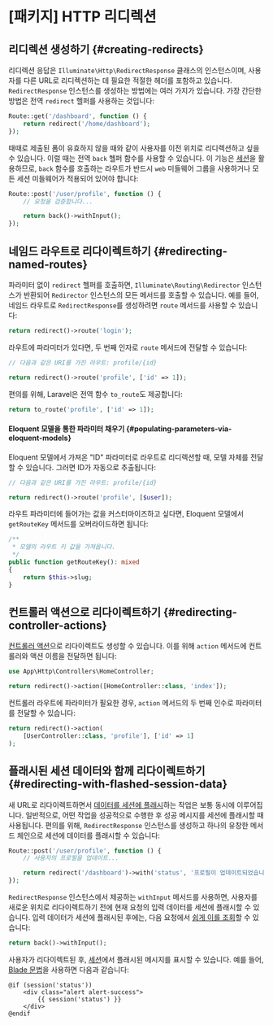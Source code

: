 # [패키지] HTTP 리디렉션







## 리디렉션 생성하기 {#creating-redirects}

리디렉션 응답은 `Illuminate\Http\RedirectResponse` 클래스의 인스턴스이며, 사용자를 다른 URL로 리디렉션하는 데 필요한 적절한 헤더를 포함하고 있습니다. `RedirectResponse` 인스턴스를 생성하는 방법에는 여러 가지가 있습니다. 가장 간단한 방법은 전역 `redirect` 헬퍼를 사용하는 것입니다:

```php
Route::get('/dashboard', function () {
    return redirect('/home/dashboard');
});
```

때때로 제출된 폼이 유효하지 않을 때와 같이 사용자를 이전 위치로 리디렉션하고 싶을 수 있습니다. 이럴 때는 전역 `back` 헬퍼 함수를 사용할 수 있습니다. 이 기능은 [세션](/laravel/12.x/session)을 활용하므로, `back` 함수를 호출하는 라우트가 반드시 `web` 미들웨어 그룹을 사용하거나 모든 세션 미들웨어가 적용되어 있어야 합니다:

```php
Route::post('/user/profile', function () {
    // 요청을 검증합니다...

    return back()->withInput();
});
```


## 네임드 라우트로 리다이렉트하기 {#redirecting-named-routes}

파라미터 없이 `redirect` 헬퍼를 호출하면, `Illuminate\Routing\Redirector` 인스턴스가 반환되어 `Redirector` 인스턴스의 모든 메서드를 호출할 수 있습니다. 예를 들어, 네임드 라우트로 `RedirectResponse`를 생성하려면 `route` 메서드를 사용할 수 있습니다:

```php
return redirect()->route('login');
```

라우트에 파라미터가 있다면, 두 번째 인자로 `route` 메서드에 전달할 수 있습니다:

```php
// 다음과 같은 URI를 가진 라우트: profile/{id}

return redirect()->route('profile', ['id' => 1]);
```

편의를 위해, Laravel은 전역 함수 `to_route`도 제공합니다:

```php
return to_route('profile', ['id' => 1]);
```


#### Eloquent 모델을 통한 파라미터 채우기 {#populating-parameters-via-eloquent-models}

Eloquent 모델에서 가져온 "ID" 파라미터로 라우트로 리디렉션할 때, 모델 자체를 전달할 수 있습니다. 그러면 ID가 자동으로 추출됩니다:

```php
// 다음과 같은 URI를 가진 라우트: profile/{id}

return redirect()->route('profile', [$user]);
```

라우트 파라미터에 들어가는 값을 커스터마이즈하고 싶다면, Eloquent 모델에서 `getRouteKey` 메서드를 오버라이드하면 됩니다:

```php
/**
 * 모델의 라우트 키 값을 가져옵니다.
 */
public function getRouteKey(): mixed
{
    return $this->slug;
}
```


## 컨트롤러 액션으로 리다이렉트하기 {#redirecting-controller-actions}

[컨트롤러 액션](/laravel/12.x/controllers)으로 리다이렉트도 생성할 수 있습니다. 이를 위해 `action` 메서드에 컨트롤러와 액션 이름을 전달하면 됩니다:

```php
use App\Http\Controllers\HomeController;

return redirect()->action([HomeController::class, 'index']);
```

컨트롤러 라우트에 파라미터가 필요한 경우, `action` 메서드의 두 번째 인수로 파라미터를 전달할 수 있습니다:

```php
return redirect()->action(
    [UserController::class, 'profile'], ['id' => 1]
);
```


## 플래시된 세션 데이터와 함께 리다이렉트하기 {#redirecting-with-flashed-session-data}

새 URL로 리다이렉트하면서 [데이터를 세션에 플래시](/laravel/12.x/session#flash-data)하는 작업은 보통 동시에 이루어집니다. 일반적으로, 어떤 작업을 성공적으로 수행한 후 성공 메시지를 세션에 플래시할 때 사용됩니다. 편의를 위해, `RedirectResponse` 인스턴스를 생성하고 하나의 유창한 메서드 체인으로 세션에 데이터를 플래시할 수 있습니다:

```php
Route::post('/user/profile', function () {
    // 사용자의 프로필을 업데이트...

    return redirect('/dashboard')->with('status', '프로필이 업데이트되었습니다!');
});
```

`RedirectResponse` 인스턴스에서 제공하는 `withInput` 메서드를 사용하면, 사용자를 새로운 위치로 리다이렉트하기 전에 현재 요청의 입력 데이터를 세션에 플래시할 수 있습니다. 입력 데이터가 세션에 플래시된 후에는, 다음 요청에서 [쉽게 이를 조회](/laravel/12.x/requests#retrieving-old-input)할 수 있습니다:

```php
return back()->withInput();
```

사용자가 리다이렉트된 후, [세션](/laravel/12.x/session)에서 플래시된 메시지를 표시할 수 있습니다. 예를 들어, [Blade 문법](/laravel/12.x/blade)을 사용하면 다음과 같습니다:

```blade
@if (session('status'))
    <div class="alert alert-success">
        {{ session('status') }}
    </div>
@endif
```
